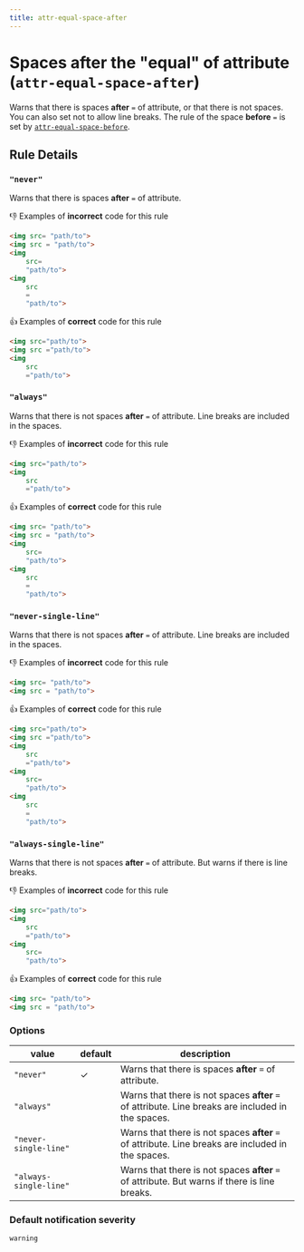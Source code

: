 ```yaml
---
title: attr-equal-space-after
---
```


# Spaces after the "equal" of attribute (`attr-equal-space-after`)

Warns that there is spaces **after** `=` of attribute, or that there is not spaces. You can also set not to allow line breaks. The rule of the space **before** `=` is set by [`attr-equal-space-before`](../markuplint-rule-attr-equal-space-before).

## Rule Details

### `"never"`

Warns that there is spaces **after** `=` of attribute.

👎 Examples of **incorrect** code for this rule

```html
<img src= "path/to">
<img src = "path/to">
<img
	src=
	"path/to">
<img
	src
	=
	"path/to">
```

👍 Examples of **correct** code for this rule

```html
<img src="path/to">
<img src ="path/to">
<img
	src
	="path/to">
```

### `"always"`

Warns that there is not spaces **after** `=` of attribute. Line breaks are included in the spaces.

👎 Examples of **incorrect** code for this rule

```html
<img src="path/to">
<img
	src
	="path/to">
```

👍 Examples of **correct** code for this rule

```html
<img src= "path/to">
<img src = "path/to">
<img
	src=
	"path/to">
<img
	src
	=
	"path/to">
```

### `"never-single-line"`

Warns that there is not spaces **after** `=` of attribute. Line breaks are included in the spaces.

👎 Examples of **incorrect** code for this rule

```html
<img src= "path/to">
<img src = "path/to">
```

👍 Examples of **correct** code for this rule

```html
<img src="path/to">
<img src ="path/to">
<img
	src
	="path/to">
<img
	src=
	"path/to">
<img
	src
	=
	"path/to">
```

### `"always-single-line"`

Warns that there is not spaces **after** `=` of attribute. But warns if there is line breaks.

👎 Examples of **incorrect** code for this rule

```html
<img src="path/to">
<img
	src
	="path/to">
<img
	src=
	"path/to">
```

👍 Examples of **correct** code for this rule

```html
<img src= "path/to">
<img src = "path/to">
```

### Options

| value                  | default | description                                                                                        |
| ---------------------- | ------- | -------------------------------------------------------------------------------------------------- |
| `"never"`              | ✓       | Warns that there is spaces **after** `=` of attribute.                                             |
| `"always"`             |         | Warns that there is not spaces **after** `=` of attribute. Line breaks are included in the spaces. |
| `"never-single-line"`  |         | Warns that there is not spaces **after** `=` of attribute. Line breaks are included in the spaces. |
| `"always-single-line"` |         | Warns that there is not spaces **after** `=` of attribute. But warns if there is line breaks.      |

### Default notification severity

`warning`
